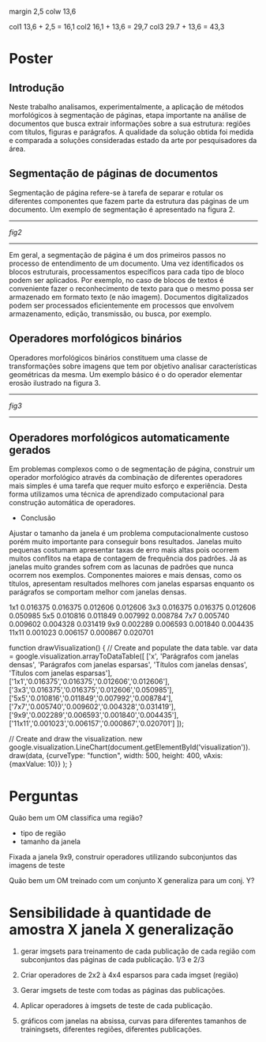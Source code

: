 margin 2,5
colw 13,6

col1 13,6 + 2,5 = 16,1
col2 16,1 + 13,6 = 29,7
col3 29.7 + 13,6 = 43,3


# Poster

## Introdução

Neste trabalho analisamos, experimentalmente, a aplicação de métodos morfológicos à segmentação de páginas, etapa importante na análise de documentos que busca extrair informações sobre a sua estrutura: regiões com títulos, figuras e parágrafos. A qualidade da solução obtida foi medida e comparada a soluções consideradas estado da arte por pesquisadores da área.

## Segmentação de páginas de documentos

Segmentação de página refere-se à tarefa de separar e rotular os diferentes componentes que fazem parte da estrutura das páginas de um documento. Um exemplo de segmentação é apresentado na figura 2.

______
_fig2_
______

Em geral, a segmentação de página é um dos primeiros passos no
processo de entendimento de um documento. Uma vez identificados os blocos estruturais, processamentos específicos para cada tipo de bloco podem ser aplicados. Por exemplo, no caso de blocos de textos é conveniente fazer o reconhecimento de texto para que o mesmo possa ser armazenado em formato texto (e não imagem). Documentos digitalizados podem ser processados
eficientemente em processos que envolvem armazenamento, edição,
transmissão, ou busca, por exemplo.

## Operadores morfológicos binários

Operadores morfológicos binários constituem uma classe de transformações sobre imagens que tem por objetivo analisar características geométricas da mesma. Um exemplo básico é o do operador elementar erosão ilustrado na figura 3.

______
_fig3_
______

## Operadores morfológicos automaticamente gerados

Em problemas complexos como o de segmentação de página, construir um operador morfológico através da combinação de diferentes operadores mais simples é uma tarefa que requer muito esforço e experiência. Desta forma utilizamos uma técnica de aprendizado computacional para construção automática de operadores.

- Conclusão

Ajustar o tamanho da janela é um problema computacionalmente custoso porém muito importante para conseguir bons resultados. Janelas muito pequenas costumam apresentar taxas de erro mais altas pois ocorrem muitos conflitos na etapa de contagem de frequência dos padrões. Já as janelas muito grandes sofrem com as lacunas de padrões que nunca ocorrem nos exemplos.
Componentes maiores e mais densas, como os títulos, apresentam resultados melhores com janelas esparsas enquanto os parágrafos se comportam melhor com janelas densas.

1x1
0.016375
0.016375
0.012606
0.012606
3x3
0.016375
0.016375
0.012606
0.050985
5x5
0.010816
0.011849
0.007992
0.008784
7x7
0.005740
0.009602
0.004328
0.031419
9x9
0.002289
0.006593
0.001840
0.004435
11x11
0.001023
0.006157
0.000867
0.020701


function drawVisualization() {
  // Create and populate the data table.
  var data = google.visualization.arrayToDataTable([
    ['x', 'Parágrafos com janelas densas', 'Parágrafos com janelas esparsas', 'Títulos com janelas densas', 'Títulos com janelas esparsas'],
    ['1x1','0.016375','0.016375','0.012606','0.012606'],
    ['3x3','0.016375','0.016375','0.012606','0.050985'],
    ['5x5','0.010816','0.011849','0.007992','0.008784'],
    ['7x7','0.005740','0.009602','0.004328','0.031419'],
    ['9x9','0.002289','0.006593','0.001840','0.004435'],
    ['11x11','0.001023','0.006157','0.000867','0.020701']
  ]);

  // Create and draw the visualization.
  new google.visualization.LineChart(document.getElementById('visualization')).
      draw(data, {curveType: "function",
                  width: 500, height: 400,
                  vAxis: {maxValue: 10}}
          );
}
​

# Perguntas

Quão bem um OM classifica uma região?
- tipo de região
- tamanho da janela

Fixada a janela 9x9, construir operadores utilizando subconjuntos das imagens de teste

Quão bem um OM treinado com um conjunto X generaliza para um conj. Y?

# Sensibilidade à quantidade de amostra X janela X generalização
1. gerar imgsets para treinamento de cada publicação de cada região com subconjuntos das páginas de cada publicação. 1/3 e 2/3

2. Criar operadores de 2x2 à 4x4 esparsos para cada imgset (região)

4. Gerar imgsets de teste com todas as páginas das publicações.

3. Aplicar operadores à imgsets de teste de cada publicação.

4. gráficos com janelas na absissa, curvas para diferentes tamanhos de trainingsets, diferentes regiões, diferentes publicações.
